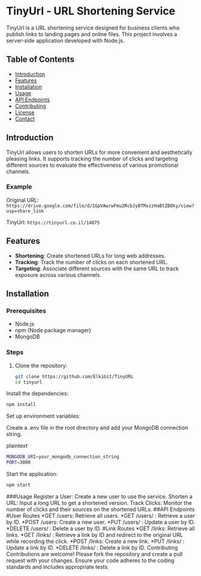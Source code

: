 # TinyUrl - URL Shortening Service

TinyUrl is a URL shortening service designed for business clients who publish links to landing pages and online files. This project involves a server-side application developed with Node.js.

## Table of Contents

- [Introduction](#introduction)
- [Features](#features)
- [Installation](#installation)
- [Usage](#usage)
- [API Endpoints](#api-endpoints)
- [Contributing](#contributing)
- [License](#license)
- [Contact](#contact)

## Introduction

TinyUrl allows users to shorten URLs for more convenient and aesthetically pleasing links. It supports tracking the number of clicks and targeting different sources to evaluate the effectiveness of various promotional channels.

### Example

Original URL: `https://drive.google.com/file/d/1GpVAwrwFmu2RcbJyBTMxzzHaBtZBOky/view?usp=share_link`

TinyUrl: `https://tinyurl.co.il/14875`

## Features

- **Shortening**: Create shortened URLs for long web addresses.
- **Tracking**: Track the number of clicks on each shortened URL.
- **Targeting**: Associate different sources with the same URL to track exposure across various channels.

## Installation

### Prerequisites

- Node.js
- npm (Node package manager)
- MongoDB

### Steps

1. Clone the repository:

   ```bash
   git clone https://github.com/ElkiGit/TinyURL
   cd tinyurl
   ```
Install the dependencies:

   ```bash
   npm install
   ```
Set up environment variables:

Create a .env file in the root directory and add your MongoDB connection string.

plaintext
   ```bash
   MONGODB_URI=your_mongodb_connection_string
   PORT=3000
  ```
Start the application:

   ```bash
   npm start
   ```
###Usage
Register a User: Create a new user to use the service.
Shorten a URL: Input a long URL to get a shortened version.
Track Clicks: Monitor the number of clicks and their sources on the shortened URLs.
##API Endpoints
#User Routes
 *GET /users: Retrieve all users.
 *GET /users/
: Retrieve a user by ID.
 *POST /users: Create a new user.
 *PUT /users/
: Update a user by ID.
 *DELETE /users/
: Delete a user by ID.
#Link Routes
*GET /links: Retrieve all links.
*GET /links/
: Retrieve a link by ID and redirect to the original URL while recording the click.
*POST /links: Create a new link.
*PUT /links/
: Update a link by ID.
*DELETE /links/
: Delete a link by ID.
Contributing
Contributions are welcome! Please fork the repository and create a pull request with your changes. Ensure your code adheres to the coding standards and includes appropriate tests.

